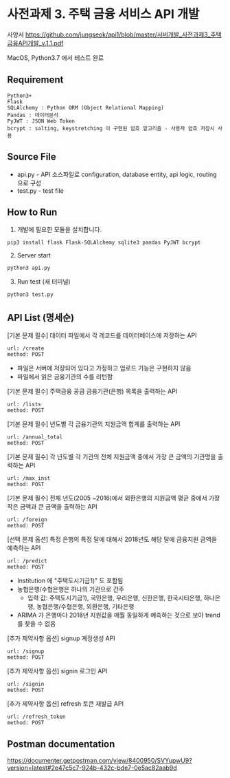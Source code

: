 
사전과제 3. 주택 금융 서비스 API 개발
======================

사양서 https://github.com/jungseok/api1/blob/master/서버개발_사전과제3_주택금융API개발_v.1.1.pdf

MacOS, Python3.7 에서 테스트 완료

## Requirement
```
Python3+
Flask
SQLAlchemy : Python ORM (Object Relational Mapping)
Pandas : 데이터분석
PyJWT : JSON Web Token
bcrypt : salting, keystretching 이 구현된 암호 알고리즘 - 사용자 암호 저장시 사용
```

## Source File
+ api.py - API 소스파일로 configuration, database entity, api logic, routing 으로 구성
+ test.py - test file


## How to Run
1. 개발에 필요한 모듈을 설치합니다.
```
pip3 install flask Flask-SQLAlchemy sqlite3 pandas PyJWT bcrypt
```
2. Server start
```
python3 api.py
```
3. Run test (새 터미널)
```
python3 test.py
```

## API List (명세순)

[기본 문제 필수] 데이터 파일에서 각 레코드를 데이터베이스에 저장하는 API
```
url: /create
method: POST
```
+ 파일은 서버에 저장되어 있다고 가정하고 업로드 기능은 구현하지 않음
+ 파일에서 읽은 금융기관의 수를 리턴함

[기본 문제 필수] 주택금융 공급 금융기관(은행) 목록을 출력하는 API
```
url: /lists
method: POST
```
[기본 문제 필수] 년도별 각 금융기관의 지원금액 합계를 출력하는 API
```
url: /annual_total
method: POST
```
[기본 문제 필수] 각 년도별 각 기관의 전체 지원금액 중에서 가장 큰 금액의 기관명을 출력하는 API
```
url: /max_inst
method: POST
```
[기본 문제 필수] 전체 년도(2005 ~2016)에서 외환은행의 지원금액 평균 중에서 가장 작은 금액과 큰 금액을 출력하는 API
```
url: /foreign
method: POST
```
[선택 문제 옵션] 특정 은행의 특정 달에 대해서 2018년도 해당 달에 금융지원 금액을 예측하는 API
```
url: /predict
method: POST
```
+ Institution 에 "주택도시기금1)" 도 포함됨
+ 농협은행/수협은행은 하나의 기관으로 간주
    - 입력 값: ﻿주택도시기금1), ﻿국민은행, ﻿우리은행, ﻿신한은행, ﻿한국시티은행, ﻿하나은행, ﻿농협은행/수협은행, ﻿외환은행, ﻿기타은행
+ ARIMA 가 은행마다 2018년 지원값을 매월 동일하게 예측하는 것으로 보아 trend를 찾을 수 없음

[추가 제약사항 옵션] signup 계정생성 API
```
url: /signup
method: POST
```
[추가 제약사항 옵션] signin 로그인 API
```
url: /signin
method: POST
```
[추가 제약사항 옵션] refresh 토큰 재발급 API
```
url: /refresh_token
method: POST
```

## Postman documentation
https://documenter.getpostman.com/view/8400950/SVYupwU9?version=latest#2e47c5c7-924b-432c-bde7-0e5ac82aab9d





